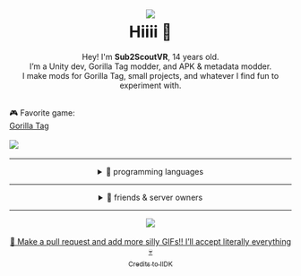 <h1 align="center">
  <img src="https://media1.giphy.com/media/v1.Y2lkPTZjMDliOTUyYWlvcXByZTBiZXEwaW5hNGVkeTlwNjV0djUzODk4c3dtZG9qeGQ5cCZlcD12MV9naWZzX3NlYXJjaCZjdD1n/g88xUM1rTwjfLhoRYP/giphy.gif" width="40%">
  <br>Hiiii 👋
</h1>

<p align="center">
Hey! I'm <b>Sub2ScoutVR</b>, 14 years old. <br>
I’m a Unity dev, Gorilla Tag modder, and APK & metadata modder.<br>
I make mods for Gorilla Tag, small projects, and whatever I find fun to experiment with.<br><br>

🎮 Favorite game:<br>
<a href="https://store.steampowered.com/app/1533390/Gorilla_Tag/" target="_blank">
  Gorilla Tag
  <br><br>
  <img src="https://shared.akamai.steamstatic.com/store_item_assets/steam/apps/1533390/header.jpg?t=1715638911" width="30%">
</a>
</p>

---

<details>
  <summary align="center">🧠 programming languages</summary>
  <p align="center">  
    <a href="https://www.w3schools.com/cs/" target="_blank" rel="noreferrer">  
      <img src="https://raw.githubusercontent.com/devicons/devicon/master/icons/csharp/csharp-original.svg" alt="csharp" width="40" height="40"/>  
    </a>  
    <a href="https://www.w3schools.com/css/" target="_blank" rel="noreferrer">  
      <img src="https://raw.githubusercontent.com/devicons/devicon/master/icons/css3/css3-original-wordmark.svg" alt="css3" width="40" height="40"/>  
    </a>  
    <a href="https://www.w3.org/html/" target="_blank" rel="noreferrer">  
      <img src="https://raw.githubusercontent.com/devicons/devicon/master/icons/html5/html5-original-wordmark.svg" alt="html5" width="40" height="40"/>  
    </a>   
    <a href="https://www.python.org" target="_blank" rel="noreferrer">  
      <img src="https://raw.githubusercontent.com/devicons/devicon/master/icons/python/python-original.svg" alt="python" width="40" height="40"/>  
    </a>  
  </p>  
</details>

---

<details>
  <summary align="center">💬 friends & server owners</summary>
  <p align="center">
    <pre>
→ A Bit of PY, Sometime a Skid  
Founder @ S & B Services (10+) - https://discord.gg/Ua5tSBH8Qx  
Founder @ RoTag VR (NEW) - https://discord.gg/nDZsf8ET3X  
=============================
→ Friends:
- snorfvr (Snorfy)
- CheckmateVR
- FlooshyVR
- Bwallen (Brett) | Other Founder of S & B Services
- Somekid | Owner of /AA Services - https://discord.gg/vrmods
- Prroxzy | Owner of Prroxzy's Metadatas - https://discord.gg/MwvGw9BjGf
- More to Come...

→ Credits:
Oxg.Soul for the bio - https://pastebin.com/raw/4axvtAki  
Discord: https://discord.gg/bq3Y2UEKU8
    </pre>
  </p>
</details>

---

<p align="center">
  <img src="hyper.gif" height="100">
</p>

<p align="center">  
  <a href="https://github.com/Sub2ScoutVR/about-me/pulls">
    💌 Make a pull request and add more silly GIFs!! I’ll accept literally everything 💀<br>
    <sub>Credits to IIDK</sub>
  </a>
</p>
